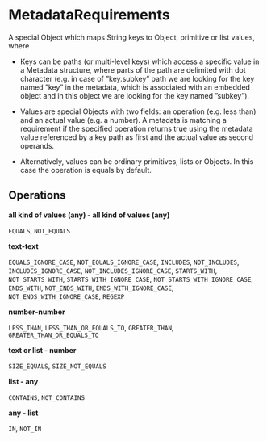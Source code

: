 # MetadataRequirements

A special Object which maps String keys to Object, primitive or list values, where

- Keys can be paths (or multi-level keys) which access a specific value in a Metadata structure, where parts
of the path are delimited with dot character (e.g. in case of ”key.subkey” path we are looking for the key
named ”key” in the metadata, which is associated with an embedded object and in this object we are
looking for the key named ”subkey”).

- Values are special Objects with two fields: an operation (e.g. less than) and an actual value (e.g. a
number). A metadata is matching a requirement if the specified operation returns true using the metadata
value referenced by a key path as first and the actual value as second operands.

- Alternatively, values can be ordinary primitives, lists or Objects. In this case the operation is equals by
default.

## Operations

**all kind of values (any) - all kind of values (any)**

`EQUALS`, `NOT_EQUALS`

**text-text**

`EQUALS_IGNORE_CASE`, `NOT_EQUALS_IGNORE_CASE`, `INCLUDES`,
`NOT_INCLUDES`, `INCLUDES_IGNORE_CASE`, `NOT_INCLUDES_IGNORE_CASE`,
`STARTS_WITH`, `NOT_STARTS_WITH`, `STARTS_WITH_IGNORE_CASE`, `NOT_STARTS_WITH_IGNORE_CASE`,
`ENDS_WITH`, `NOT_ENDS_WITH`, `ENDS_WITH_IGNORE_CASE`, `NOT_ENDS_WITH_IGNORE_CASE`, `REGEXP`

**number-number**

`LESS_THAN`, `LESS_THAN_OR_EQUALS_TO`, `GREATER_THAN`, `GREATER_THAN_OR_EQUALS_TO`

**text or list - number**

`SIZE_EQUALS`, `SIZE_NOT_EQUALS`

**list - any**

`CONTAINS`, `NOT_CONTAINS`

**any - list**

`IN`, `NOT_IN`
